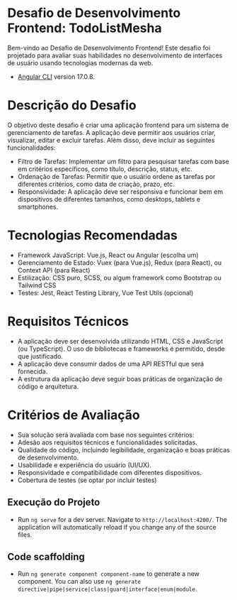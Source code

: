# Desafio de Desenvolvimento Frontend: TodoListMesha

Bem-vindo ao Desafio de Desenvolvimento Frontend! Este desafio foi projetado para avaliar suas habilidades no desenvolvimento de interfaces de usuário usando tecnologias modernas da web. 
- [Angular CLI](https://github.com/angular/angular-cli) version 17.0.8.

# Descrição do Desafio

O objetivo deste desafio é criar uma aplicação frontend para um sistema de gerenciamento de tarefas. A aplicação deve permitir aos usuários criar, visualizar, editar e excluir tarefas. Além disso, deve incluir as seguintes funcionalidades:

- Filtro de Tarefas: Implementar um filtro para pesquisar tarefas com base em critérios específicos, como título, descrição, status, etc.
- Ordenação de Tarefas: Permitir que o usuário ordene as tarefas por diferentes critérios, como data de criação, prazo, etc.
- Responsividade: A aplicação deve ser responsiva e funcionar bem em dispositivos de diferentes tamanhos, como desktops, tablets e smartphones.

# Tecnologias Recomendadas
- Framework JavaScript: Vue.js, React ou Angular (escolha um)
- Gerenciamento de Estado: Vuex (para Vue.js), Redux (para React), ou Context API (para React)
- Estilização: CSS puro, SCSS, ou algum framework como Bootstrap ou Tailwind CSS
- Testes: Jest, React Testing Library, Vue Test Utils (opcional)

# Requisitos Técnicos
- A aplicação deve ser desenvolvida utilizando HTML, CSS e JavaScript (ou TypeScript).
  O uso de bibliotecas e frameworks é permitido, desde que justificado.
- A aplicação deve consumir dados de uma API RESTful que será fornecida.
- A estrutura da aplicação deve seguir boas práticas de organização de código e arquitetura.

# Critérios de Avaliação
- Sua solução será avaliada com base nos seguintes critérios:
- Adesão aos requisitos técnicos e funcionalidades solicitadas.
- Qualidade do código, incluindo legibilidade, organização e boas práticas de desenvolvimento.
- Usabilidade e experiência do usuário (UI/UX).
- Responsividade e compatibilidade com diferentes dispositivos.
- Cobertura de testes (se optar por incluir testes)
  
## Execução do Projeto

- Run `ng serve` for a dev server. Navigate to `http://localhost:4200/`. The application will automatically reload if you change any of the source files.

## Code scaffolding

- Run `ng generate component component-name` to generate a new component. You can also use `ng generate directive|pipe|service|class|guard|interface|enum|module`.
